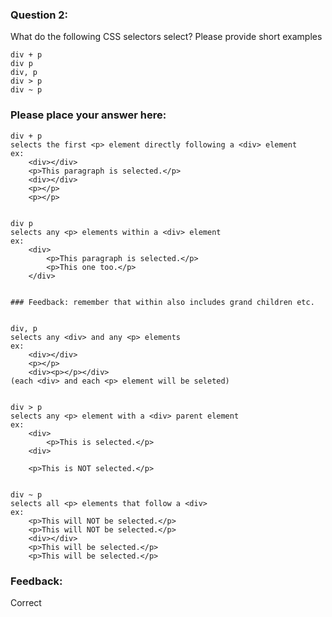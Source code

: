 ### Question 2: 

What do the following CSS selectors select? Please provide short examples

    div + p
    div p
    div, p
    div > p
    div ~ p


### Please place your answer here:

    div + p
    selects the first <p> element directly following a <div> element
    ex:
        <div></div>
        <p>This paragraph is selected.</p> 
        <div></div>
        <p></p>
        <p></p>


    div p
    selects any <p> elements within a <div> element
    ex:
        <div>
            <p>This paragraph is selected.</p>
            <p>This one too.</p>
        </div>


    ### Feedback: remember that within also includes grand children etc.


    div, p
    selects any <div> and any <p> elements
    ex:
        <div></div>
        <p></p>
        <div><p></p></div>
    (each <div> and each <p> element will be seleted)


    div > p
    selects any <p> element with a <div> parent element
    ex:
        <div>
            <p>This is selected.</p>
        <div>

        <p>This is NOT selected.</p>


    div ~ p
    selects all <p> elements that follow a <div>
    ex:
        <p>This will NOT be selected.</p>
        <p>This will NOT be selected.</p>
        <div></div>
        <p>This will be selected.</p>
        <p>This will be selected.</p>



### Feedback:
Correct